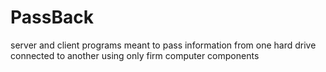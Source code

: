 # PassBack
server and client programs meant to pass information from one hard drive connected to another using only firm computer components
